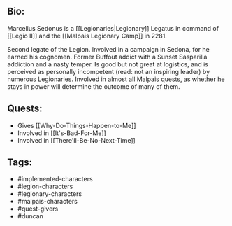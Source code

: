 ## Bio:

Marcellus Sedonus is a [[Legionaries|Legionary]] Legatus in command of [[Legio II]] and the [[Malpais Legionary Camp]] in 2281.

Second legate of the Legion. Involved in a campaign in Sedona, for he earned his cognomen. Former Buffout addict with a Sunset Sasparilla addiction and a nasty temper. Is good but not great at logistics, and is perceived as personally incompetent (read: not an inspiring leader) by numerous Legionaries. Involved in almost all Malpais quests, as whether he stays in power will determine the outcome of many of them.

## Quests:

- Gives [[Why-Do-Things-Happen-to-Me]]
- Involved in [[It's-Bad-For-Me]]
- Involved in [[There'll-Be-No-Next-Time]]

## Tags:

- #implemented-characters
- #legion-characters
- #legionary-characters
- #malpais-characters
- #quest-givers
- #duncan